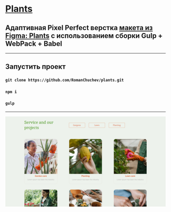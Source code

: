 # [Plants](https://romanchuchev.github.io/plants/)

## Адаптивная Pixel Perfect верстка [макета из Figma: Plants](https://www.figma.com/file/ntVt8IwlwzfVFMBuVVAze8/Plants?node-id=0%3A1) с использованием сборки Gulp + WebPack + Babel

---

## Запустить проект

#### `git clone https://github.com/RomanChuchev/plants.git`

#### `npm i`

#### `gulp`

---

[![Live Demo](./screenshot.png)](https://romanchuchev.github.io/plants/)

